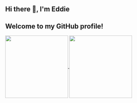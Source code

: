 ## Hi there 👋, I'm Eddie
## Welcome to my GitHub profile!
<a href="https://github.com/Eddead/github-readme-stats">
  <img height=200 align="center" src="https://github-readme-stats.vercel.app/api?username=Eddead&show_icons=true&theme=default&hide=stars,prs,issues" />
</a>
<a href="https://github.com/Eddead/convoychat">
  <img height=200 align="center" src="https://github-readme-stats.vercel.app/api/top-langs?username=Eddead&layout=compact&langs_count=8&card_width=320" />
</a>

